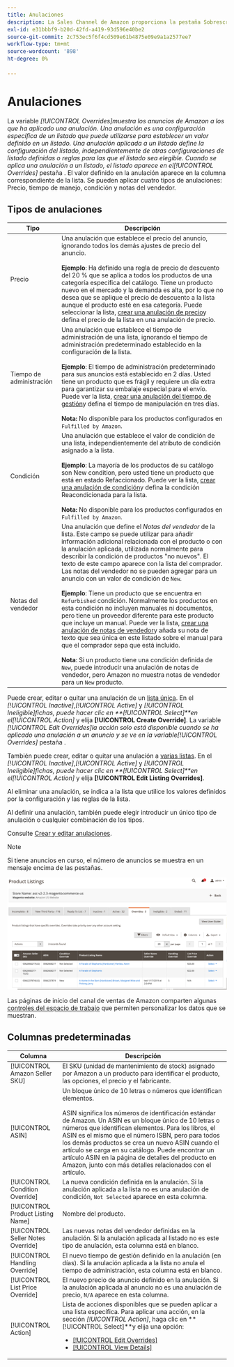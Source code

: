 ```yaml
---
title: Anulaciones
description: La Sales Channel de Amazon proporciona la pestaña Sobrescrituras para ayudarle a identificar y administrar cómo está aplicando las anulaciones en sus anuncios de Amazon.
exl-id: e31bbbf9-b20d-42fd-a419-93d596e40be2
source-git-commit: 2c753ec5f6f4cd509e61b4875e09e9a1a2577ee7
workflow-type: tm+mt
source-wordcount: '898'
ht-degree: 0%

---
```


# Anulaciones

La variable _[!UICONTROL Overrides]_muestra los anuncios de Amazon a los que ha aplicado una anulación. Una anulación es una configuración específica de un listado que puede utilizarse para establecer un valor definido en un listado. Una anulación aplicada a un listado define la configuración del listado, independientemente de otras configuraciones de listado definidas o reglas para las que el listado sea elegible. Cuando se aplica una anulación a un listado, el listado aparece en el_[!UICONTROL Overrides]_ pestaña . El valor definido en la anulación aparece en la columna correspondiente de la lista. Se pueden aplicar cuatro tipos de anulaciones: Precio, tiempo de manejo, condición y notas del vendedor.

## Tipos de anulaciones

| Tipo | Descripción |
|---|---|
| Precio | Una anulación que establece el precio del anuncio, ignorando todos los demás ajustes de precio del anuncio. <br><br>**Ejemplo**: Ha definido una regla de precio de descuento del 20 % que se aplica a todos los productos de una categoría específica del catálogo. Tiene un producto nuevo en el mercado y la demanda es alta, por lo que no desea que se aplique el precio de descuento a la lista aunque el producto esté en esa categoría. Puede seleccionar la lista, [crear una anulación de precio](./creating-editing-overrides.md#edit-override-single-listing)y defina el precio de la lista en una anulación de precio. |
| Tiempo de administración | Una anulación que establece el tiempo de administración de una lista, ignorando el tiempo de administración predeterminado establecido en la configuración de la lista.<br><br>**Ejemplo**: El tiempo de administración predeterminado para sus anuncios está establecido en 2 días. Usted tiene un producto que es frágil y requiere un día extra para garantizar su embalaje especial para el envío. Puede ver la lista, [crear una anulación del tiempo de gestión](./creating-editing-overrides.md#edit-override-single-listing)y defina el tiempo de manipulación en tres días.<br><br>**Nota:** No disponible para los productos configurados en `Fulfilled by Amazon`. |
| Condición | Una anulación que establece el valor de condición de una lista, independientemente del atributo de condición asignado a la lista.<br><br>**Ejemplo**: La mayoría de los productos de su catálogo son New condition, pero usted tiene un producto que está en estado Refaccionado. Puede ver la lista, [crear una anulación de condición](./creating-editing-overrides.md#edit-override-single-listing)y defina la condición Reacondicionada para la lista.<br><br>**Nota:** No disponible para los productos configurados en `Fulfilled by Amazon`. |
| Notas del vendedor | Una anulación que define el _Notas del vendedor_ de la lista. Este campo se puede utilizar para añadir información adicional relacionada con el producto o con la anulación aplicada, utilizada normalmente para describir la condición de productos &quot;no nuevos&quot;. El texto de este campo aparece con la lista del comprador. Las notas del vendedor no se pueden agregar para un anuncio con un valor de condición de `New`. <br><br>**Ejemplo**: Tiene un producto que se encuentra en `Refurbished` condición. Normalmente los productos en esta condición no incluyen manuales ni documentos, pero tiene un proveedor diferente para este producto que incluye un manual. Puede ver la lista, [crear una anulación de notas de vendedor](./creating-editing-overrides.md#edit-override-single-listing)y añada su nota de texto que sea única en este listado sobre el manual para que el comprador sepa que está incluido.<br><br>**Nota**: Si un producto tiene una condición definida de `New`, puede introducir una anulación de notas de vendedor, pero Amazon no muestra notas de vendedor para un `New` producto. |

Puede crear, editar o quitar una anulación de un [lista única](./creating-editing-overrides.md#edit-override-single-listing). En el _[!UICONTROL Inactive]_,_[!UICONTROL Active]_ y _[!UICONTROL Ineligible]_fichas, puede hacer clic en **[!UICONTROL Select]**en el_[!UICONTROL Action]_ y elija **[!UICONTROL Create Override]**. La variable _[!UICONTROL Edit Overrides]_la acción solo está disponible cuando se ha aplicado una anulación a un anuncio y se ve en la variable_[!UICONTROL Overrides]_ pestaña .

También puede crear, editar o quitar una anulación a [varias listas](./creating-editing-overrides.md#edit-override-multiple-listings). En el _[!UICONTROL Inactive]_,_[!UICONTROL Active]_ y _[!UICONTROL Ineligible]_fichas, puede hacer clic en **[!UICONTROL Select]**en el_[!UICONTROL Action]_ y elija **[!UICONTROL Edit Listing Overrides]**.

Al eliminar una anulación, se indica a la lista que utilice los valores definidos por la configuración y las reglas de la lista.

Al definir una anulación, también puede elegir introducir un único tipo de anulación o cualquier combinación de los tipos.

Consulte [Crear y editar anulaciones](./creating-editing-overrides.md).

>[!NOTE]
>
>Si tiene anuncios en curso, el número de anuncios se muestra en un mensaje encima de las pestañas.

![Pestaña Overrides](assets/amazon-overrides.png)

Las páginas de inicio del canal de ventas de Amazon comparten algunas [controles del espacio de trabajo](./workspace-controls.md) que permiten personalizar los datos que se muestran.

## Columnas predeterminadas

| Columna | Descripción |
|---|---|
| [!UICONTROL Amazon Seller SKU] | El SKU (unidad de mantenimiento de stock) asignado por Amazon a un producto para identificar el producto, las opciones, el precio y el fabricante. |
| [!UICONTROL ASIN] | Un bloque único de 10 letras o números que identifican elementos.<br><br>ASIN significa los números de identificación estándar de Amazon. Un ASIN es un bloque único de 10 letras o números que identifican elementos. Para los libros, el ASIN es el mismo que el número ISBN, pero para todos los demás productos se crea un nuevo ASIN cuando el artículo se carga en su catálogo. Puede encontrar un artículo ASIN en la página de detalles del producto en Amazon, junto con más detalles relacionados con el artículo. |
| [!UICONTROL Condition Override] | La nueva condición definida en la anulación. Si la anulación aplicada a la lista no es una anulación de condición, `Not Selected` aparece en esta columna. |
| [!UICONTROL Product Listing Name] | Nombre del producto. |
| [!UICONTROL Seller Notes Override] | Las nuevas notas del vendedor definidas en la anulación. Si la anulación aplicada al listado no es este tipo de anulación, esta columna está en blanco. |
| [!UICONTROL Handling Override] | El nuevo tiempo de gestión definido en la anulación (en días). Si la anulación aplicada a la lista no anula el tiempo de administración, esta columna está en blanco. |
| [!UICONTROL List Price Override] | El nuevo precio de anuncio definido en la anulación. Si la anulación aplicada al anuncio no es una anulación de precio, `N/A` aparece en esta columna. |
| [!UICONTROL Action] | Lista de acciones disponibles que se pueden aplicar a una lista específica. Para aplicar una acción, en la sección _[!UICONTROL Action]_, haga clic en **[!UICONTROL Select]**y elija una opción:<ul><li>[[!UICONTROL Edit Overrides]](./creating-editing-overrides.md#edit-override-single-listing)</li><li>[[!UICONTROL View Details]](./product-listing-details.md)</li></ul> |
